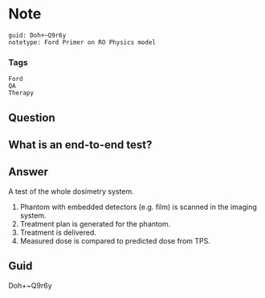 # Note
```
guid: Doh+~Q9r6y
notetype: Ford Primer on RO Physics model
```

### Tags
```
Ford
QA
Therapy
```

## Question
<h2>What is an end-to-end test?</h2>

## Answer
<section>
<p>A test of the whole dosimetry system.</p>
<ol>
<li>Phantom with embedded detectors (e.g. film) is scanned in the imaging system.</li>
<li>Treatment plan is generated for the phantom.</li>
<li>Treatment is delivered.</li>
<li>Measured dose is compared to predicted dose from TPS.</li>
</ol>


</section>

## Guid
Doh+~Q9r6y
